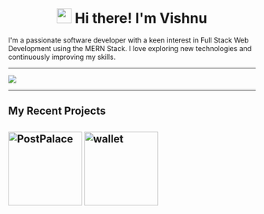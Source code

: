 <h1 align="center">
  <img src="https://raw.githubusercontent.com/MartinHeinz/MartinHeinz/master/wave.gif" width="30px"> 
  Hi there! I'm Vishnu
</h1>

I'm a passionate software developer with a keen interest in Full Stack Web Development using the MERN Stack. I love exploring new technologies and continuously improving my skills.

---

 <img src="http://github-profile-summary-cards.vercel.app/api/cards/profile-details?username=VishnuPratapGit&theme=github_dark">
 
---
## My Recent Projects
[<img src="https://github-readme-stats.vercel.app/api/pin/?username=VishnuPratapGit&repo=PostPalace&theme=dark" alt="PostPalace" height="150px">](https://github.com/VishnuPratapGit/PostPalace) 
[<img src="https://github-readme-stats.vercel.app/api/pin/?username=VishnuPratapGit&repo=wallet&theme=dark" alt="wallet" height="150px">](https://github.com/VishnuPratapGit/wallet) 
---
